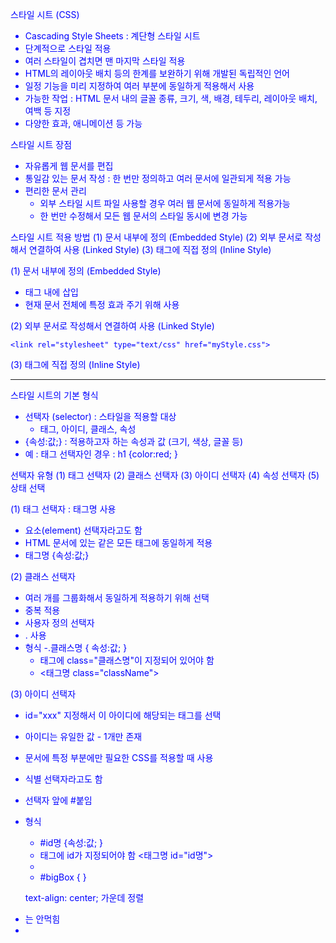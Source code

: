  스타일 시트 (CSS) 
 - Cascading Style Sheets : 계단형 스타일 시트
 - 단계적으로 스타일 적용
 - 여러 스타일이 겹치면 맨 마지막 스타일 적용
 - HTML의 레이아웃 배치 등의 한계를 보완하기 위해 개발된 독립적인 언어
 - 일정 기능을 미리 지정하여 여러 부분에 동일하게 적용해서 사용 
 - 가능한 작업 : HTML 문서 내의 글꼴 종류, 크기, 색, 배경, 테두리, 레이아웃 배치, 여백 등 지정
 - 다양한 효과, 애니메이션 등 가능

 스타일 시트 장점
 - 자유롭게 웹 문서를 편집
 - 통일감 있는 문서 작성 : 한 번만 정의하고 여러 문서에 일관되게 적용 가능
 - 편리한 문서 관리
 	- 외부 스타일 시트 파일 사용할 경우 여러 웹 문서에 동일하게 적용가능
 	- 한 번만 수정해서 모든 웹 문서의 스타일 동시에 변경 가능

 스타일 시트 적용 방법
 (1) 문서 내부에 정의 (Embedded Style)
 (2) 외부 문서로 작성해서 연결하여 사용 (Linked Style)
 (3) 태그에 직접 정의 (Inline Style)


(1) 문서 내부에 정의 (Embedded Style)
- <head> 태그 내에 삽입
- 현재 문서 전체에 특정 효과 주기 위해 사용
<head>
	<style type="text/css">
		선택자 { 속성:값; }
	</style>
</head>

(2) 외부 문서로 작성해서 연결하여 사용 (Linked Style)
<head>
	<link rel="stylesheet" type="text/css" href="외부 css 파일명">
</head>

 	<link rel="stylesheet" type="text/css" href="myStyle.css">

 (3) 태그에 직접 정의 (Inline Style)	
 <body style="color:blue;">
 	
-------------------------------------------------------------------
 스타일 시트의 기본 형식
 - 선택자 (selector) : 스타일을 적용할 대상
 	- 태그, 아이디,  클래스, 속성
 - {속성:값;} : 적용하고자 하는 속성과 값 (크기, 색상, 글꼴  등)
 - 예 : 태그 선택자인 경우 : h1 {color:red; }

 선택자 유형
 (1) 태그 선택자
 (2) 클래스 선택자
 (3) 아이디 선택자
 (4) 속성 선택자
 (5) 상태 선택

 (1) 태그 선택자	 : 태그명 사용 
 - 요소(element) 선택자라고도 함
 - HTML 문서에 있는 같은 모든 태그에 동일하게 적용
 - 태그명 {속성:값;}

  (2) 클래스 선택자
  - 여러 개를 그룹화해서 동일하게 적용하기 위해 선택
  - 중복 적용
  - 사용자 정의 선택자
  - . 사용
  - 형식 
    -.클래스명 { 속성:값; }
    - 태그에 class="클래스명"이 지정되어 있어야 함
    - <태그명 class="className">  


  (3) 아이디 선택자 
  - id="xxx" 지정해서 이 아이디에 해당되는 태그를 선택
  - 아이디는 유일한 값 - 1개만 존재
  - 문서에 특정 부분에만 필요한 CSS를 적용할 때 사용
  - 식별 선택자라고도 함
  - 선택자 앞에 #붙임
  - 형식 
    - #id명 {속성:값; }
    - 태그에 id가 지정되어야 함 <태그명 id="id명">
    - <div id="bigBox">
    - #bigBox {   }

 

 

 

 	text-align: center; 가운데 정렬 

 - <div style: box> 는 안먹힘
       
   </div>

   

 -  	
    	
    	
    	
    	
    	
    	
    	
    	
    	
    	